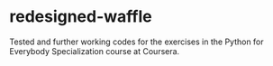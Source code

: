 # redesigned-waffle
Tested and further working codes for the exercises in the Python for Everybody Specialization course at Coursera.
